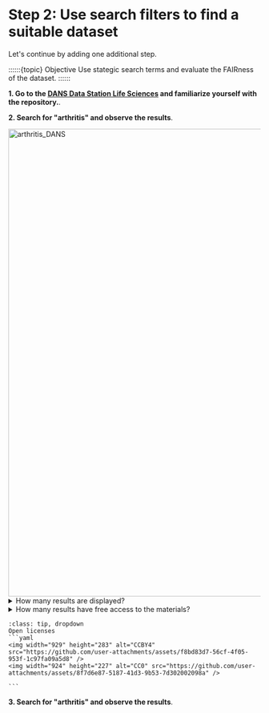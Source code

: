 # Step 2: Use search filters to find a suitable dataset

Let's continue by adding one additional step. 

::::::{topic} Objective
Use stategic search terms and evaluate the FAIRness of the dataset. 
::::::

**1. Go to the [DANS Data Station Life Sciences](https://lifesciences.datastations.nl/) and familiarize yourself with the repository.**.

**2. Search for "arthritis" and observe the results**.


<img width="538" height="934" alt="arthritis_DANS" src="https://github.com/user-attachments/assets/c52239ea-2edb-48c1-a5eb-eeab8a805b32" />

<details>
<summary>How many results are displayed?</summary>

```
Should be around 73.
```
</details>

<details>
<summary>How many results have free access to the materials?</summary>

```
Around 10.
```
</details>

````{admonition} Need some help?
:class: tip, dropdown
Open licenses 
```yaml
<img width="929" height="283" alt="CCBY4" src="https://github.com/user-attachments/assets/f8bd83d7-56cf-4f05-953f-1c97fa09a5d8" />
<img width="924" height="227" alt="CC0" src="https://github.com/user-attachments/assets/8f7d6e87-5187-41d3-9b53-7d302002098a" />

```
````
**3. Search for "arthritis" and observe the results**.
